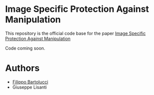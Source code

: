 # Image Specific Protection Against Manipulation
This repository is the official code base for the paper [Image Specific Protection Against Manipulation]()

Code  coming soon.

# Authors
* [Filippo Bartolucci](https://github.com/filippobartolucci)
* Giuseppe Lisanti

